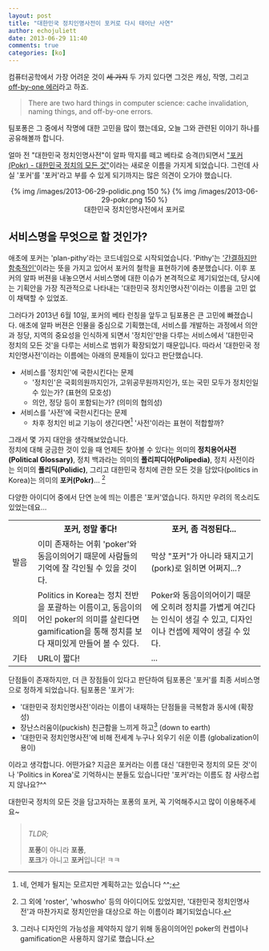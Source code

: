 ```yaml
---
layout: post
title: "대한민국 정치인명사전이 포커로 다시 태어난 사연"
author: echojuliett
date: 2013-06-29 11:40
comments: true
categories: [ko]
---
```



컴퓨터공학에서 가장 어려운 것이 <s>세 가지</s> 두 가지 있다면 그것은 캐싱, 작명, 그리고 <a href="http://en.wikipedia.org/wiki/Off-by-one_error">off-by-one 에러</a>라고 하죠.

> There are two hard things in computer science: cache invalidation, naming things, and off-by-one errors.

팀포퐁은 그 중에서 작명에 대한 고민을 많이 했는데요, 오늘 그와 관련된  이야기 하나를 공유해볼까 합니다.<!-- more -->

얼마 전 "대한민국 정치인명사전"이 알파 딱지를 떼고 베타로 승격(!)되면서 ["포커(Pokr) - 대한민국 정치의 모든 것"](http://pokr.kr)이라는 새로운 이름을 가지게 되었습니다.
그런데 사실 '포커'를 '포커'라고 부를 수 있게 되기까지는 많은 의견이 오가야 했습니다.

<center>
{% img /images/2013-06-29-polidic.png 150 %}
<i class="icon-arrow-right"></i>
{% img /images/2013-06-29-pokr.png 150 %}
<div class="caption">대한민국 정치인명사전에서 포커로</div>
</center>

## 서비스명을 무엇으로 할 것인가?
애초에 포커는 'plan-pithy'라는 코드네임으로 시작되었습니다.
'Pithy'는 ['간결하지만 함축적인'](http://dictionary.reference.com/browse/pithy)이라는 뜻을 가지고 있어서 포커의 철학을 표현하기에 충분했습니다.
이후 포커의 알파 버젼을 내놓으면서 서비스명에 대한 이슈가 본격적으로 제기되었는데, 당시에는 기획안을 가장 직관적으로 나타내는 '대한민국 정치인명사전'이라는 이름을 고민 없이 채택할 수 있었죠.

그러다가 2013년 6월 10일, 포커의 베타 런칭을 앞두고 팀포퐁은 큰 고민에 빠졌습니다.
애초에 알파 버젼은 인물을 중심으로 기획했는데, 서비스를 개발하는 과정에서 의안과 정당, 지역의 중요성을 인식하게 되면서 '정치인'만을 다루는 서비스에서 '대한민국 정치의 모든 것'을 다루는 서비스로 범위가 확장되었기 때문입니다.
따라서 '대한민국 정치인명사전'이라는 이름에는 아래의 문제들이 있다고 판단했습니다.

- 서비스를 '정치인'에 국한시킨다는 문제
    - '정치인'은 국회의원까지인가, 고위공무원까지인가, 또는 국민 모두가 정치인일 수 있는가? (표현의 모호성)
    - 의안, 정당 등이 포함되는가? (의미의 협의성)
- 서비스를 '사전'에 국한시킨다는 문제
    - 차후 정치인 비교 기능이 생긴다면[^1] '사전'이라는 표현이 적합할까?

그래서 몇 가지 대안을 생각해보았습니다.<br>
정치에 대해 궁금한 것이 있을 때 언제든 찾아볼 수 있다는 의미의 **정치용어사전(Political Glossary)**, 정치 백과라는 의미의 **폴리피디아(Polipedia)**, 정치 사전이라는 의미의 **폴리딕(Polidic)**, 그리고 대한민국 정치에 관한 모든 것을 담았다(politics in Korea)는 의미의 **포커(Pokr)**... [^3]

다양한 아이디어 중에서 단연 눈에 띄는 이름은 '포커'였습니다.
하지만 우려의 목소리도 있었는데요...

<table class="table">
    <tr>
        <th style="width: 10%;"></th>
        <th style="width: 45%;">포커, 정말 좋다!</th>
        <th style="width: 45%;">포커, 좀 걱정된다...</th>
    </tr>
    <tr>
        <td>발음</td>
        <td>이미 존재하는 어휘 'poker'와 동음이의어기 때문에 사람들의 기억에 잘 각인될 수 있을 것이다.</td>
        <td>막상 "포커"가 아니라 돼지고기(pork)로 읽히면 어쩌지...?</td>
    </tr>
    <tr>
        <td>의미</td>
        <td>Politics in Korea는 정치 전반을 포괄하는 이름이고, 동음이의어인 poker의 의미를 살린다면 gamification을 통해 정치를 보다 재미있게 만들어 볼 수 있다.</td>
        <td>Poker와 동음이의어이기 때문에 오히려 정치를 가볍게 여긴다는 인식이 생길 수 있고, 디자인이나 컨셉에 제약이 생길 수 있다.</td>
    </tr>
    <tr>
        <td>기타</td>
        <td>URL이 짧다!</td>
        <td>...</td>
    </tr>
</table>

단점들이 존재하지만, 더 큰 장점들이 있다고 판단하여 팀포퐁은 '포커'를 최종 서비스명으로 정하게 되었습니다.
팀포퐁은 '포커'가:

- '대한민국 정치인명사전'이라는 이름이 내재하는 단점들을 극복함과 동시에 (확장성)
- 장난스러움이(puckish) 친근함을 느끼게 하고[^5] (down to earth)
- '대한민국 정치인명사전'에 비해 전세계 누구나 외우기 쉬운 이름 (globalization이 용이)

이라고 생각합니다. 어떤가요?
지금은 포커라는 이름 대신 '대한민국 정치의 모든 것'이나 'Politics in Korea'로 기억하시는 분들도 있습니다만 '포커'라는 이름도 참 사랑스럽지 않나요?^^

대한민국 정치의 모든 것을 담고자하는  포퐁의 포커, 꼭 기억해주시고 많이 이용해주세요~

> <span style="line-height: 3em;">*TLDR;*</span><br>
> **포풍**이 아니라 **포퐁**,<br>
> **포크**가 아니고 **포커**입니다! ㅋㅋ



[^1]: 네, 언제가 될지는 모르지만 계획하고는 있습니다 ^^;
[^3]: 그 외에 'roster', 'whoswho' 등의 아이디어도 있었지만, '대한민국 정치인명사전'과 마찬가지로 정치인만을 대상으로 하는 이름이라 폐기되었습니다.
[^5]: 그러나 디자인의 가능성을 제약하지 않기 위해 동음이의어인 poker의 컨셉이나 gamification은 사용하지 않기로 했습니다.
